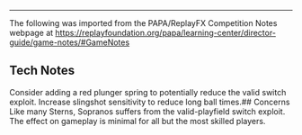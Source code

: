 ***
The following was imported from the PAPA/ReplayFX Competition Notes webpage at https://replayfoundation.org/papa/learning-center/director-guide/game-notes/#GameNotes
## Tech Notes
            
Consider adding a red plunger spring to potentially reduce the valid switch exploit. Increase slingshot sensitivity to reduce long ball times.## Concerns
Like many Sterns, Sopranos suffers from the valid-playfield switch exploit. The effect on gameplay is minimal for all but the most skilled players.
